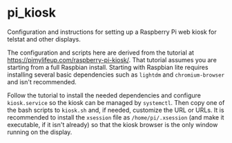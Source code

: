 # pi_kiosk
Configuration and instructions for setting up a Raspberry Pi web kiosk for telstat and other displays.

The configuration and scripts here are derived from the tutorial at https://pimylifeup.com/raspberry-pi-kiosk/.
That tutorial assumes you are starting from a full Raspbian install. Starting with Raspbian lite requires installing
several basic dependencies such as `lightdm` and `chromium-browser` and isn't recommended.

Follow the tutorial to install the needed dependencies and configure `kiosk.service` so the kiosk can be managed by `systemctl`.
Then copy one of the bash scripts to `kiosk.sh` and, if needed, customize the URL or URLs. It is recommended to install the
`xsession` file as `/home/pi/.xsession` (and make it executable, if it isn't already) so that the kiosk browser is the only
window running on the display.
